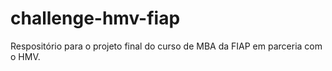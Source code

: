 # challenge-hmv-fiap
Respositório para o projeto final do curso de MBA da FIAP em parceria com o HMV.
